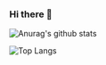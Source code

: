### Hi there 👋

![Anurag's github stats](https://github-readme-stats.vercel.app/api?username=GreatGarlic&show_icons=true&theme=material-palenight&include_all_commits=true&hide_border=true)

![Top Langs](https://github-readme-stats.vercel.app/api/top-langs/?username=GreatGarlic&layout=compact&theme=material-palenight&hide_border=true&hide_title=false&card_width=445)




<!--
**GreatGarlic/GreatGarlic** is a ✨ _special_ ✨ repository because its `README.md` (this file) appears on your GitHub profile.

Here are some ideas to get you started:

- 🔭 I’m currently working on ...
- 🌱 I’m currently learning ...
- 👯 I’m looking to collaborate on ...
- 🤔 I’m looking for help with ...
- 💬 Ask me about ...
- 📫 How to reach me: ...
- 😄 Pronouns: ...
- ⚡ Fun fact: ...
-->
